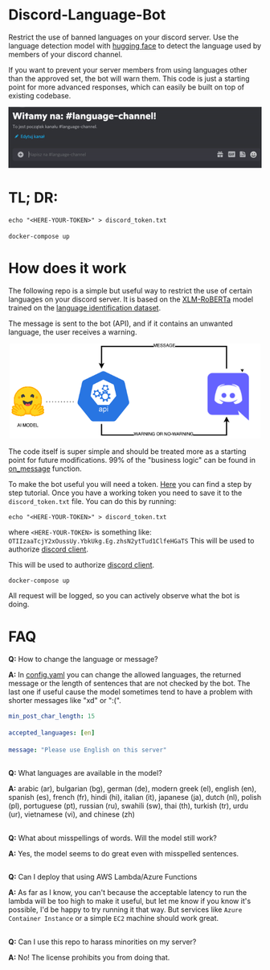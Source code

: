 # Discord-Language-Bot
Restrict the use of banned languages on your discord server. 
Use the language detection model with [hugging face](https://huggingface.co/papluca/xlm-roberta-base-language-detection) 
to detect the language used by members of your discord channel. 

If you want to prevent your server members from using languages other than the approved set, the bot will warn them. 
This code is just a starting point for more advanced responses, which can easily be built on top of existing codebase.
 

<p align="center"> <img src="assets/example.gif"/> </p>

# TL; DR:

```
echo "<HERE-YOUR-TOKEN>" > discord_token.txt

docker-compose up
```

# How does it work

The following repo is a simple but useful way to restrict the use of certain languages on your discord server.
It is based on the [XLM-RoBERTa](https://huggingface.co/papluca/xlm-roberta-base-language-detection) model trained on the [language identification dataset](https://huggingface.co/papluca/xlm-roberta-base-language-detection).

The message is sent to the bot (API), and if it contains an unwanted language, the user receives a warning.

<p align="center"> <img src="assets/diagram.png" width="500px"> </p>

The code itself is super simple and should be treated more as a starting point for future modifications. 
99% of the "business logic" can be found in [on_message](https://github.com/tugot17/Discord-Language-Bot/blob/2ac23d10f428da8d5f71af9a089587e11cce93df/app/main.py#L24)
function.

To make the bot useful you will need a token. [Here](https://www.writebots.com/discord-bot-token/) you can find a step by step tutorial.
Once you have a working token you need to save it to the `discord_token.txt` file. You can do this by running:  

```
echo "<HERE-YOUR-TOKEN>" > discord_token.txt
```

where `<HERE-YOUR-TOKEN>` is something like: `OTIIzaaTcjY2xOussUy.YbkUkg.Eg.zhsN2ytTud1ClfeHGaTS`
This will be used to authorize [discord client](https://discordpy.readthedocs.io/en/stable/api.html#client).

This will be used to authorize [discord client](https://discordpy.readthedocs.io/en/stable/api.html#client).

```
docker-compose up
```

All request will be logged, so you can actively observe what the bot is doing.

# FAQ
**Q:** How to change the language or message?

**A:** In [config.yaml](config.yaml) you can change the allowed languages, 
the returned message or the length of sentences that are not checked by the bot. 
The last one if useful cause the model sometimes tend to have a problem with shorter messages like "xd" or ":(".    
```yaml
min_post_char_length: 15

accepted_languages: [en]

message: "Please use English on this server"
```

##

**Q:** What languages are available in the model? 

**A:** arabic (ar), bulgarian (bg), german (de), modern greek (el), english (en), spanish (es), french (fr), hindi (hi), italian (it), japanese (ja), dutch (nl), polish (pl), portuguese (pt), russian (ru), swahili (sw), thai (th), turkish (tr), urdu (ur), vietnamese (vi), and chinese (zh)

##

**Q:** What about misspellings of words. Will the model still work?  

**A:** Yes, the model seems to do great even with misspelled sentences.

##

**Q:** Can I deploy that using AWS Lambda/Azure Functions

**A:** As far as I know, you can't because the acceptable latency to run the lambda will be too high to make it useful, but let me know if you know it's possible, I'd be happy to try running it that way. 
But services like `Azure Container Instance` or a simple `EC2` machine should work great. 
##

**Q:** Can I use this repo to harass minorities on my server? 

**A:** No! The license prohibits you from doing that. 
